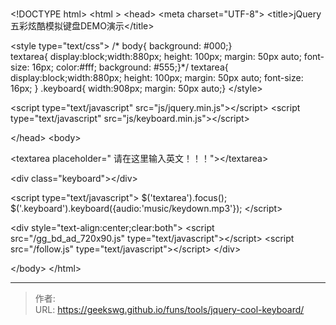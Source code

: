 # 

&lt;!DOCTYPE html&gt;
&lt;html &gt;
&lt;head&gt;
&lt;meta charset=&#34;UTF-8&#34;&gt;
&lt;title&gt;jQuery五彩炫酷模拟键盘DEMO演示&lt;/title&gt;

&lt;style type=&#34;text/css&#34;&gt;
	/*  body{ background: #000;}   
	textarea{ display:block;width:880px; height: 100px; margin: 50px auto; font-size: 16px; color:#fff; background: #555;}*/
	textarea{ display:block;width:880px; height: 100px; margin: 50px auto; font-size: 16px; }
	.keyboard{ width:908px; margin: 50px auto;}
&lt;/style&gt;

&lt;script type=&#34;text/javascript&#34; src=&#34;js/jquery.min.js&#34;&gt;&lt;/script&gt;
&lt;script type=&#34;text/javascript&#34; src=&#34;js/keyboard.min.js&#34;&gt;&lt;/script&gt;

&lt;/head&gt;
&lt;body&gt;

&lt;textarea placeholder=&#34; 请在这里输入英文！！！&#34;&gt;&lt;/textarea&gt;

&lt;div class=&#34;keyboard&#34;&gt;&lt;/div&gt;


&lt;script type=&#34;text/javascript&#34;&gt;
	$(&#39;textarea&#39;).focus();
	$(&#39;.keyboard&#39;).keyboard({audio:&#39;music/keydown.mp3&#39;});
&lt;/script&gt;

&lt;div style=&#34;text-align:center;clear:both&#34;&gt;
&lt;script src=&#34;/gg_bd_ad_720x90.js&#34; type=&#34;text/javascript&#34;&gt;&lt;/script&gt;
&lt;script src=&#34;/follow.js&#34; type=&#34;text/javascript&#34;&gt;&lt;/script&gt;
&lt;/div&gt;

&lt;/body&gt;
&lt;/html&gt;

---

> 作者:   
> URL: https://geekswg.github.io/funs/tools/jquery-cool-keyboard/  

